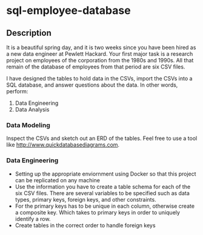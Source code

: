 # sql-employee-database

## Description

It is a beautiful spring day, and it is two weeks since you have been hired as a new data engineer at Pewlett Hackard. Your first major task is a research project on employees of the corporation from the 1980s and 1990s. All that remain of the database of employees from that period are six CSV files.

I have designed the tables to hold data in the CSVs, import the CSVs into a SQL database, and answer questions about the data. In other words, perform:
1. Data Engineering
2. Data Analysis

### Data Modeling
Inspect the CSVs and sketch out an ERD of the tables. Feel free to use a tool like http://www.quickdatabasediagrams.com.

### Data Engineering
- Setting up the appropriate enviornment using Docker so that this project can be replicated on any machine
- Use the information you have to create a table schema for each of the six CSV files. There are several variables to be specified such as data types, primary keys, foreign keys, and other constraints.
- For the primary keys has to be unique in each column, otherwise create a composite key. Which takes to primary keys in order to uniquely identify a row.
- Create tables in the correct order to handle foreign keys
